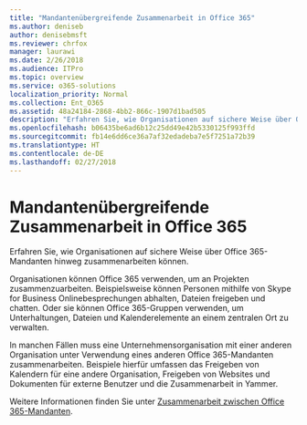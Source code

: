 ```yaml
---
title: "Mandantenübergreifende Zusammenarbeit in Office 365"
ms.author: deniseb
author: denisebmsft
ms.reviewer: chrfox
manager: laurawi
ms.date: 2/26/2018
ms.audience: ITPro
ms.topic: overview
ms.service: o365-solutions
localization_priority: Normal
ms.collection: Ent_O365
ms.assetid: 48a24184-2868-4bb2-866c-1907d1bad505
description: "Erfahren Sie, wie Organisationen auf sichere Weise über Office 365-Mandanten hinweg zusammenarbeiten können."
ms.openlocfilehash: b06435be6ad6b12c25dd49e42b5330125f993ffd
ms.sourcegitcommit: fb14e6dd6ce36a7af32edadeba7e5f7251a72b39
ms.translationtype: HT
ms.contentlocale: de-DE
ms.lasthandoff: 02/27/2018
---
```

# <a name="office-365-cross-tenant-collaboration"></a>Mandantenübergreifende Zusammenarbeit in Office 365

Erfahren Sie, wie Organisationen auf sichere Weise über Office 365-Mandanten hinweg zusammenarbeiten können.
  
Organisationen können Office 365 verwenden, um an Projekten zusammenzuarbeiten. Beispielsweise können Personen mithilfe von Skype for Business Onlinebesprechungen abhalten, Dateien freigeben und chatten. Oder sie können Office 365-Gruppen verwenden, um Unterhaltungen, Dateien und Kalenderelemente an einem zentralen Ort zu verwalten.
  
In manchen Fällen muss eine Unternehmensorganisation mit einer anderen Organisation unter Verwendung eines anderen Office 365-Mandanten zusammenarbeiten. Beispiele hierfür umfassen das Freigeben von Kalendern für eine andere Organisation, Freigeben von Websites und Dokumenten für externe Benutzer und die Zusammenarbeit in Yammer.
  
Weitere Informationen finden Sie unter [Zusammenarbeit zwischen Office 365-Mandanten](https://support.office.com/de-DE/article/Office-365-inter-tenant-collaboration-eb45fd8b-1d5d-4b0c-9c5a-479dbb176e7d).
